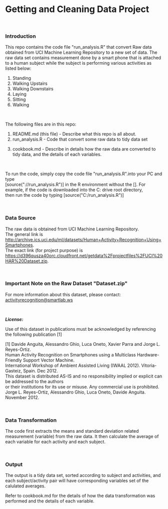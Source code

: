 # Getting and Cleaning Data Project #
&nbsp;
### Introduction ###
This repo contains the code file "run_analysis.R" that convert Raw data obtained from UCI Machine Learning Repository
to a new set of data. The raw data set contains measurement done by a smart phone that is attached to a human subject
while the subject is performing various activities as listed below:

1. Standing
2. Walking Upstairs
3. Walking Downstairs
4. Laying
5. Sitting
6. Walking

&nbsp;

The following files are in this repo:

1. README.md (this file) - Describe what this repo is all about.
2. run_analysis.R - Code that convert some raw data to tidy data set
3) cookbook.md - Describe in details how the raw data are converted to tidy data, and the details of each variables.

&nbsp;

To run the code, simply copy the code file "run_analysis.R".into your PC and type  
[source("<Drive>:/<Directory>/run_analysis.R")] in the R environment without the [].
For example, if the code is downloaded into the C: drive root directory,  
then run the code by typing [source("C:/run_analysis.R")]

&nbsp;

### Data Source ###
The raw data is obtained from UCI Machine Learning Repository.  
The general link is http://archive.ics.uci.edu/ml/datasets/Human+Activity+Recognition+Using+Smartphones.  
The exact link (for project purpose) is https://d396qusza40orc.cloudfront.net/getdata%2Fprojectfiles%2FUCI%20HAR%20Dataset.zip.

&nbsp;

### Important Note on the Raw Dataset "Dataset.zip" ###


For more information about this dataset, please contact: activityrecognition@smartlab.ws  

&nbsp;

**_License:_**

Use of this dataset in publications must be acknowledged by referencing the following publication [1]  

[1] Davide Anguita, Alessandro Ghio, Luca Oneto, Xavier Parra and Jorge L. Reyes-Ortiz.  
Human Activity Recognition on Smartphones using a Multiclass Hardware-Friendly Support Vector Machine.  
International Workshop of Ambient Assisted Living (IWAAL 2012). Vitoria-Gasteiz, Spain. Dec 2012.  
This dataset is distributed AS-IS and no responsibility implied or explicit can be addressed to the authors  
or their institutions for its use or misuse. Any commercial use is prohibited.  
Jorge L. Reyes-Ortiz, Alessandro Ghio, Luca Oneto, Davide Anguita. November 2012.

&nbsp;

### Data Transformation ###
The code first extracts the means and standard deviation related measurement (variable) from the raw data.
It then calculate the average of each variable for each activity and each subject.

&nbsp;

### Output ###
The output is a tidy data set, sorted according to subject and activities, and each subject/activity pair
will have corresponding variables set of the calulated averages.


Refer to cookbook.md for the details of how the data transformation was performed and the details of each variable.
